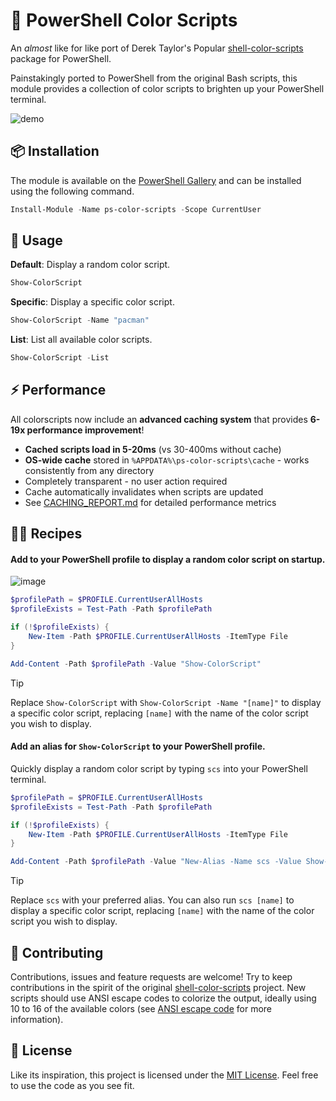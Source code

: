 # 🌈 PowerShell Color Scripts

An _almost_ like for like port of Derek Taylor's Popular [shell-color-scripts](https://gitlab.com/dwt1/shell-color-scripts) package for PowerShell.

Painstakingly ported to PowerShell from the original Bash scripts, this module provides a collection of color scripts to brighten up your PowerShell terminal.

![demo](https://github.com/scottmckendry/ps-color-scripts/assets/39483124/3b1edc7b-6d71-4bcd-92c4-b9ca6f1bc8b9)

## 📦 Installation

The module is available on the [PowerShell Gallery](https://www.powershellgallery.com/packages/ps-color-scripts/) and can be installed using the following command.

```powershell
Install-Module -Name ps-color-scripts -Scope CurrentUser
```

## 🚀 Usage

**Default**: Display a random color script.

```powershell
Show-ColorScript
```

**Specific**: Display a specific color script.

```powershell
Show-ColorScript -Name "pacman"
```

**List**: List all available color scripts.

```powershell
Show-ColorScript -List
```

## ⚡ Performance

All colorscripts now include an **advanced caching system** that provides **6-19x performance improvement**!

- **Cached scripts load in 5-20ms** (vs 30-400ms without cache)
- **OS-wide cache** stored in `%APPDATA%\ps-color-scripts\cache` - works consistently from any directory
- Completely transparent - no user action required
- Cache automatically invalidates when scripts are updated
- See [CACHING_REPORT.md](./CACHING_REPORT.md) for detailed performance metrics

## 🧑‍🍳 Recipes

#### Add to your PowerShell profile to display a random color script on startup.

![image](https://github.com/scottmckendry/ps-color-scripts/assets/39483124/7cd6a8a3-94bb-4e1b-801d-926568b82e9d)

```powershell
$profilePath = $PROFILE.CurrentUserAllHosts
$profileExists = Test-Path -Path $profilePath

if (!$profileExists) {
    New-Item -Path $PROFILE.CurrentUserAllHosts -ItemType File
}

Add-Content -Path $profilePath -Value "Show-ColorScript"
```

> [!TIP]
> Replace `Show-ColorScript` with `Show-ColorScript -Name "[name]"` to display a specific color script, replacing `[name]` with the name of the color script you wish to display.

#### Add an alias for `Show-ColorScript` to your PowerShell profile.

Quickly display a random color script by typing `scs` into your PowerShell terminal.

```powershell
$profilePath = $PROFILE.CurrentUserAllHosts
$profileExists = Test-Path -Path $profilePath

if (!$profileExists) {
    New-Item -Path $PROFILE.CurrentUserAllHosts -ItemType File
}

Add-Content -Path $profilePath -Value "New-Alias -Name scs -Value Show-ColorScript"
```

> [!TIP]
> Replace `scs` with your preferred alias. You can also run `scs [name]` to display a specific color script, replacing `[name]` with the name of the color script you wish to display.

## 🤝 Contributing

Contributions, issues and feature requests are welcome! Try to keep contributions in the spirit of the original [shell-color-scripts](https://gitlab.com/dwt1/shell-color-scripts) project.
New scripts should use ANSI escape codes to colorize the output, ideally using 10 to 16 of the available colors (see [ANSI escape code](https://en.wikipedia.org/wiki/ANSI_escape_code#Colors) for more information).

## 📝 License

Like its inspiration, this project is licensed under the [MIT License](https://github.com/scottmckendry/ps-color-scripts/blob/main/LICENSE). Feel free to use the code as you see fit.

